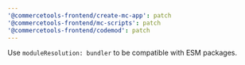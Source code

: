 ```yaml
---
'@commercetools-frontend/create-mc-app': patch
'@commercetools-frontend/mc-scripts': patch
'@commercetools-frontend/codemod': patch
---
```


Use `moduleResolution: bundler` to be compatible with ESM packages.
